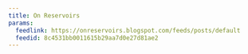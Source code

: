 ```yaml
---
title: On Reservoirs
params:
  feedlink: https://onreservoirs.blogspot.com/feeds/posts/default
  feedid: 8c4531bb0011615b29aa7d0e27d81ae2
---
```

